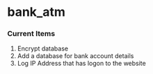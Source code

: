 # bank_atm
 
### Current Items ###
1. Encrypt database
2. Add a database for bank account details
3. Log IP Address that has logon to the website

